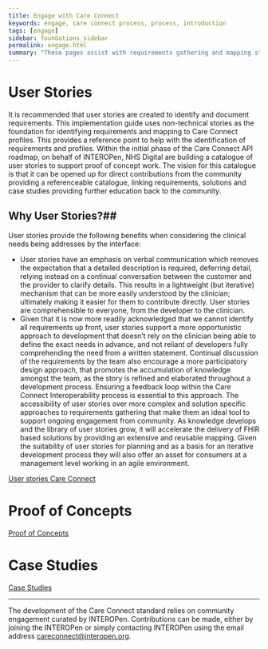 ```yaml
---
title: Engage with Care Connect
keywords: engage, care connect process, process, introduction
tags: [engage]
sidebar: foundations_sidebar
permalink: engage.html
summary: "These pages assist with requirements gathering and mapping stages of a FHIR API development process."
---
```



# User Stories #

It is recommended that user stories are created to identify and document requirements. This implementation guide uses non-technical stories as the foundation for identifying requirements and mapping to Care Connect profiles. This provides a reference point to help with the identification of requirements and profiles.
Within the initial phase of the Care Connect API roadmap, on behalf of INTEROPen, NHS Digital are building a catalogue of user stories to support proof of concept work. The vision for this catalogue is that it can be opened up for direct contributions from the community providing a referenceable catalogue, linking requirements, solutions and case studies providing further education back to the community.

## Why User Stories?##

User stories provide the following benefits when considering the clinical needs being addresses by the interface:
- User stories have an emphasis on verbal communication which removes the expectation that a detailed description is required, deferring detail, relying instead on a continual conversation between the customer and the provider to clarify details. This results in a lightweight (but iterative) mechanism that can be more easily understood by the clinician; ultimately making it easier for them to contribute directly. User stories are comprehensible to everyone, from the developer to the clinician.
- Given that it is now more readily acknowledged that we cannot identify all requirements up front, user stories support a more opportunistic approach to development that doesn’t rely on the clinician being able to define the exact needs in advance, and not reliant of developers fully comprehending the need from a written statement. Continual discussion of the requirements by the team also encourage a more participatory design approach, that promotes the accumulation of knowledge amongst the team, as the story is refined and elaborated throughout a development process. Ensuring a feedback loop within the Care Connect Interoperability process is essential to this approach.
The accessibility of user stories over more complex and solution specific approaches to requirements gathering that make them an ideal tool to support ongoing engagement from community.  As knowledge develops and the library of user stories grow, it will accelerate the delivery of FHIR based solutions by providing an extensive and reusable mapping. Given the suitability of user stories for planning and as a basis for an iterative development process they will also offer an asset for consumers at a management level working in an agile environment.


[User stories Care Connect ](engage_user_stories.html)

# Proof of Concepts #


[Proof of Concepts](engage_proof_of_concepts.html)

# Case Studies #


[Case Studies](engage_case_studies.html)

***

The development of the Care Connect standard relies on community engagement curated by INTEROPen. Contributions can be made, either by joining the INTEROPen or simply contacting INTEROPen using the email address careconnect@interopen.org.
